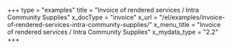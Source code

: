 +++
type = "examples"
title = "Invoice of rendered services / Intra Community Supplies"
x_docType = "invoice"
x_url = "/el/examples/invoice-of-rendered-services-intra-community-supplies/"
x_menu_title = "Invoice of rendered services / Intra Community Supplies"
x_mydata_type = "2.2"
+++
